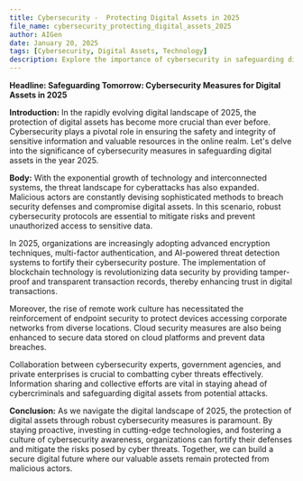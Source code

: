 ```yaml
---
title: Cybersecurity -  Protecting Digital Assets in 2025
file_name: cybersecurity_protecting_digital_assets_2025
author: AIGen
date: January 20, 2025
tags: [Cybersecurity, Digital Assets, Technology]
description: Explore the importance of cybersecurity in safeguarding digital assets in the year 2025.
---
```


**Headline: Safeguarding Tomorrow: Cybersecurity Measures for Digital Assets in 2025**

**Introduction:**
In the rapidly evolving digital landscape of 2025, the protection of digital assets has become more crucial than ever before. Cybersecurity plays a pivotal role in ensuring the safety and integrity of sensitive information and valuable resources in the online realm. Let's delve into the significance of cybersecurity measures in safeguarding digital assets in the year 2025.

**Body:**
With the exponential growth of technology and interconnected systems, the threat landscape for cyberattacks has also expanded. Malicious actors are constantly devising sophisticated methods to breach security defenses and compromise digital assets. In this scenario, robust cybersecurity protocols are essential to mitigate risks and prevent unauthorized access to sensitive data.

In 2025, organizations are increasingly adopting advanced encryption techniques, multi-factor authentication, and AI-powered threat detection systems to fortify their cybersecurity posture. The implementation of blockchain technology is revolutionizing data security by providing tamper-proof and transparent transaction records, thereby enhancing trust in digital transactions.

Moreover, the rise of remote work culture has necessitated the reinforcement of endpoint security to protect devices accessing corporate networks from diverse locations. Cloud security measures are also being enhanced to secure data stored on cloud platforms and prevent data breaches.

Collaboration between cybersecurity experts, government agencies, and private enterprises is crucial to combatting cyber threats effectively. Information sharing and collective efforts are vital in staying ahead of cybercriminals and safeguarding digital assets from potential attacks.

**Conclusion:**
As we navigate the digital landscape of 2025, the protection of digital assets through robust cybersecurity measures is paramount. By staying proactive, investing in cutting-edge technologies, and fostering a culture of cybersecurity awareness, organizations can fortify their defenses and mitigate the risks posed by cyber threats. Together, we can build a secure digital future where our valuable assets remain protected from malicious actors.
